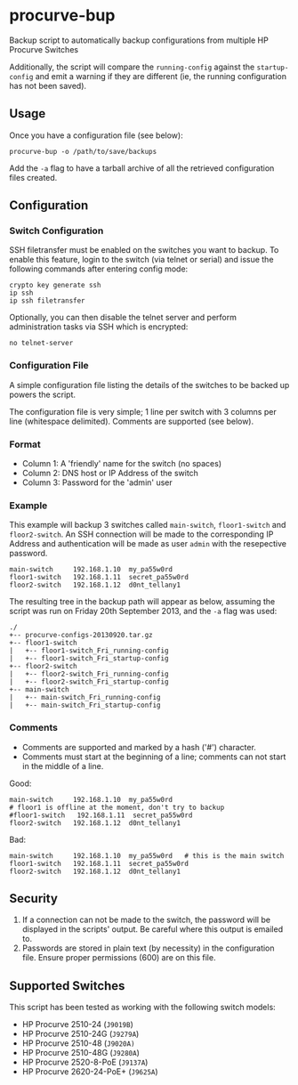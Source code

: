 procurve-bup
============

Backup script to automatically backup configurations from multiple HP Procurve Switches

Additionally, the script will compare the `running-config` against the
`startup-config` and emit a warning if they are different (ie, the running
configuration has not been saved).

## Usage

Once you have a configuration file (see below):

    procurve-bup -o /path/to/save/backups

Add the `-a` flag to have a tarball archive of all the retrieved configuration
files created.

## Configuration

### Switch Configuration

SSH filetransfer must be enabled on the switches you want to backup. To
enable this feature, login to the switch (via telnet or serial) and issue the
following commands after entering config mode:

    crypto key generate ssh
    ip ssh
    ip ssh filetransfer

Optionally, you can then disable the telnet server and perform administration
tasks via SSH which is encrypted:

    no telnet-server

### Configuration File

A simple configuration file listing the details of the switches to be backed
up powers the script.

The configuration file is very simple; 1 line per switch with 3 columns per
line (whitespace delimited). Comments are supported (see below).

### Format

* Column 1: A 'friendly' name for the switch (no spaces)
* Column 2: DNS host or IP Address of the switch
* Column 3: Password for the 'admin' user

### Example

This example will backup 3 switches called `main-switch`, `floor1-switch` and
`floor2-switch`. An SSH connection will be made to the corresponding IP Address
and authentication will be made as user `admin` with the resepective password.

    main-switch     192.168.1.10  my_pa55w0rd
    floor1-switch   192.168.1.11  secret_pa55w0rd
    floor2-switch   192.168.1.12  d0nt_tellany1

The resulting tree in the backup path will appear as below, assuming the script
was run on Friday 20th September 2013, and the `-a` flag was used:

    ./
    +-- procurve-configs-20130920.tar.gz
    +-- floor1-switch
    |   +-- floor1-switch_Fri_running-config
    |   +-- floor1-switch_Fri_startup-config
    +-- floor2-switch
    |   +-- floor2-switch_Fri_running-config
    |   +-- floor2-switch_Fri_startup-config
    +-- main-switch
    |   +-- main-switch_Fri_running-config
    |   +-- main-switch_Fri_startup-config

### Comments

* Comments are supported and marked by a hash ('#') character.
* Comments must start at the beginning of a line; comments can not start in
the middle of a line.

Good:

    main-switch     192.168.1.10  my_pa55w0rd
    # floor1 is offline at the moment, don't try to backup
    #floor1-switch   192.168.1.11  secret_pa55w0rd
    floor2-switch   192.168.1.12  d0nt_tellany1

Bad:

    main-switch     192.168.1.10  my_pa55w0rd   # this is the main switch
    floor1-switch   192.168.1.11  secret_pa55w0rd
    floor2-switch   192.168.1.12  d0nt_tellany1

## Security

1. If a connection can not be made to the switch, the password will be
displayed in the scripts' output. Be careful where this output is emailed to.
2. Passwords are stored in plain text (by necessity) in the configuration file.
Ensure proper permissions (600) are on this file.

## Supported Switches

This script has been tested as working with the following switch models:

* HP Procurve 2510-24 (`J9019B`)
* HP Procurve 2510-24G (`J9279A`)
* HP Procurve 2510-48 (`J9020A)`
* HP Procurve 2510-48G (`J9280A`)
* HP Procurve 2520-8-PoE (`J9137A`)
* HP Procurve 2620-24-PoE+ (`J9625A`)
